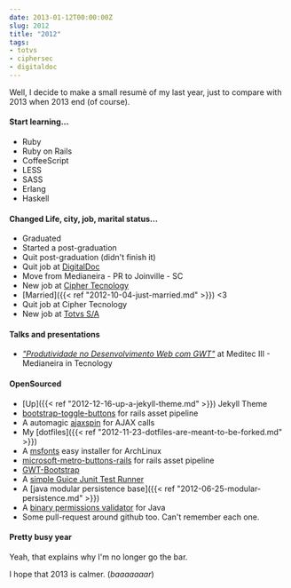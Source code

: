 ```yaml
---
date: 2013-01-12T00:00:00Z
slug: 2012
title: "2012"
tags:
- totvs
- ciphersec
- digitaldoc
---
```


Well, I decide to make a small resumè of my last year, just to compare with 2013
when 2013 end (of course).

#### Start learning...

- Ruby
- Ruby on Rails
- CoffeeScript
- LESS
- SASS
- Erlang
- Haskell

#### Changed Life, city, job, marital status...

- Graduated
- Started a post-graduation
- Quit post-graduation (didn't finish it)
- Quit job at [DigitalDoc](http://digitaldoc.com.br)
- Move from Medianeira - PR to Joinville - SC
- New job at [Cipher Tecnology](http://www.cipher.com)
- [Married]({{< ref "2012-10-04-just-married.md" >}}) <3
- Quit job at Cipher Tecnology
- New job at [Totvs S/A](http://www.totvs.com)

#### Talks and presentations

- [_"Produtividade no Desenvolvimento Web com GWT"_](https://github.com/caarlos0/meditec)
  at Meditec III - Medianeira in Tecnology

#### OpenSourced

- [Up]({{< ref "2012-12-16-up-a-jekyll-theme.md" >}}) Jekyll Theme
- [bootstrap-toggle-buttons](https://github.com/caarlos0/rails-bootstrap-toggle-buttons)
  for rails asset pipeline
- A automagic [ajaxspin](https://github.com/caarlos0/ajaxspin) for AJAX calls
- My [dotfiles]({{< ref "2012-11-23-dotfiles-are-meant-to-be-forked.md" >}})
- A [msfonts](https://github.com/caarlos0/msfonts) easy installer for ArchLinux
- [microsoft-metro-buttons-rails](https://github.com/caarlos0/css3-microsoft-metro-buttons-rails)
  for rails asset pipeline
- [GWT-Bootstrap](http://gwtbootstrap.github.com/)
- A [simple Guice Junit Test Runner](https://github.com/caarlos0/gunit)
- A [java modular persistence base]({{< ref "2012-06-25-modular-persistence.md" >}})
- A [binary permissions validator](https://github.com/caarlos0/lila) for Java
- Some pull-request around github too. Can't remember each one.

#### Pretty busy year

Yeah, that explains why I'm no longer go the bar.

I hope that 2013 is calmer. (_baaaaaaar_)
